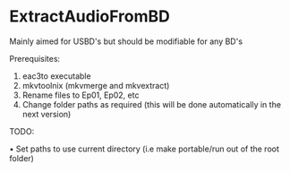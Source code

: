 # ExtractAudioFromBD
Mainly aimed for USBD's but should be modifiable for any BD's

Prerequisites:
1) eac3to executable
2) mkvtoolnix (mkvmerge and mkvextract)
3) Rename files to Ep01, Ep02, etc
4) Change folder paths as required (this will be done automatically in the next version) 

TODO:

• Set paths to use current directory (i.e make portable/run out of the root folder)
